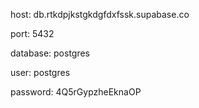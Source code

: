 host:
db.rtkdpjkstgkdgfdxfssk.supabase.co

port:
5432

database:
postgres

user:
postgres

password:
4Q5rGypzheEknaOP
